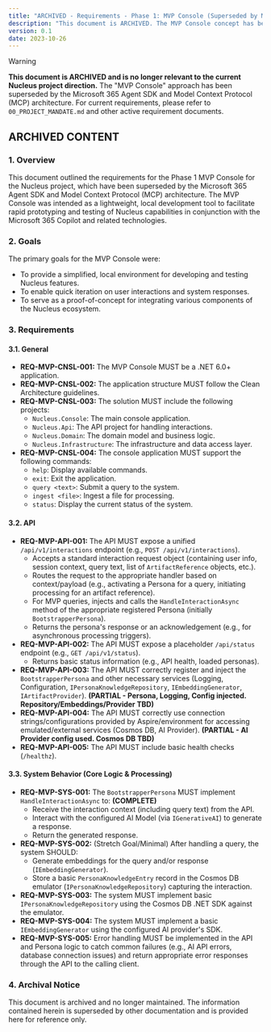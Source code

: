 ```yaml
---
title: "ARCHIVED - Requirements - Phase 1: MVP Console (Superseded by M365 Agent & MCP Architecture)"
description: "This document is ARCHIVED. The MVP Console concept has been superseded by the Microsoft 365 Agent SDK and Model Context Protocol (MCP) architecture."
version: 0.1
date: 2023-10-26
---
```


> [!WARNING]
> **This document is ARCHIVED and is no longer relevant to the current Nucleus project direction.**
> The "MVP Console" approach has been superseded by the Microsoft 365 Agent SDK and Model Context Protocol (MCP) architecture.
> For current requirements, please refer to `00_PROJECT_MANDATE.md` and other active requirement documents.

## ARCHIVED CONTENT

### 1. Overview

This document outlined the requirements for the Phase 1 MVP Console for the Nucleus project, which have been superseded by the Microsoft 365 Agent SDK and Model Context Protocol (MCP) architecture. The MVP Console was intended as a lightweight, local development tool to facilitate rapid prototyping and testing of Nucleus capabilities in conjunction with the Microsoft 365 Copilot and related technologies.

### 2. Goals

The primary goals for the MVP Console were:

*   To provide a simplified, local environment for developing and testing Nucleus features.
*   To enable quick iteration on user interactions and system responses.
*   To serve as a proof-of-concept for integrating various components of the Nucleus ecosystem.

### 3. Requirements

#### 3.1. General

*   **REQ-MVP-CNSL-001:** The MVP Console MUST be a .NET 6.0+ application.
*   **REQ-MVP-CNSL-002:** The application structure MUST follow the Clean Architecture guidelines.
*   **REQ-MVP-CNSL-003:** The solution MUST include the following projects:
    *   `Nucleus.Console`: The main console application.
    *   `Nucleus.Api`: The API project for handling interactions.
    *   `Nucleus.Domain`: The domain model and business logic.
    *   `Nucleus.Infrastructure`: The infrastructure and data access layer.
*   **REQ-MVP-CNSL-004:** The console application MUST support the following commands:
    *   `help`: Display available commands.
    *   `exit`: Exit the application.
    *   `query <text>`: Submit a query to the system.
    *   `ingest <file>`: Ingest a file for processing.
    *   `status`: Display the current status of the system.

#### 3.2. API

*   **REQ-MVP-API-001:** The API MUST expose a unified `/api/v1/interactions` endpoint (e.g., `POST /api/v1/interactions`).
    *   Accepts a standard interaction request object (containing user info, session context, query text, list of `ArtifactReference` objects, etc.).
    *   Routes the request to the appropriate handler based on context/payload (e.g., activating a Persona for a query, initiating processing for an artifact reference).
    *   For MVP queries, injects and calls the `HandleInteractionAsync` method of the appropriate registered Persona (initially `BootstrapperPersona`).
    *   Returns the persona's response or an acknowledgement (e.g., for asynchronous processing triggers).
*   **REQ-MVP-API-002:** The API MUST expose a placeholder `/api/status` endpoint (e.g., `GET /api/v1/status`).
    *   Returns basic status information (e.g., API health, loaded personas).
*   **REQ-MVP-API-003:** The API MUST correctly register and inject the `BootstrapperPersona` and other necessary services (Logging, Configuration, `IPersonaKnowledgeRepository`, `IEmbeddingGenerator`, `IArtifactProvider`). **(PARTIAL - Persona, Logging, Config injected. Repository/Embeddings/Provider TBD)**
*   **REQ-MVP-API-004:** The API MUST correctly use connection strings/configurations provided by Aspire/environment for accessing emulated/external services (Cosmos DB, AI Provider). **(PARTIAL - AI Provider config used. Cosmos DB TBD)**
*   **REQ-MVP-API-005:** The API MUST include basic health checks (`/healthz`).

#### 3.3. System Behavior (Core Logic & Processing)

*   **REQ-MVP-SYS-001:** The `BootstrapperPersona` MUST implement `HandleInteractionAsync` to: **(COMPLETE)**
    *   Receive the interaction context (including query text) from the API.
    *   Interact with the configured AI Model (via `IGenerativeAI`) to generate a response.
    *   Return the generated response.
*   **REQ-MVP-SYS-002:** (Stretch Goal/Minimal) After handling a query, the system SHOULD:
    *   Generate embeddings for the query and/or response (`IEmbeddingGenerator`).
    *   Store a basic `PersonaKnowledgeEntry` record in the Cosmos DB emulator (`IPersonaKnowledgeRepository`) capturing the interaction.
*   **REQ-MVP-SYS-003:** The system MUST implement basic `IPersonaKnowledgeRepository` using the Cosmos DB .NET SDK against the emulator.
*   **REQ-MVP-SYS-004:** The system MUST implement a basic `IEmbeddingGenerator` using the configured AI provider's SDK.
*   **REQ-MVP-SYS-005:** Error handling MUST be implemented in the API and Persona logic to catch common failures (e.g., AI API errors, database connection issues) and return appropriate error responses through the API to the calling client.

### 4. Archival Notice

This document is archived and no longer maintained. The information contained herein is superseded by other documentation and is provided here for reference only.
